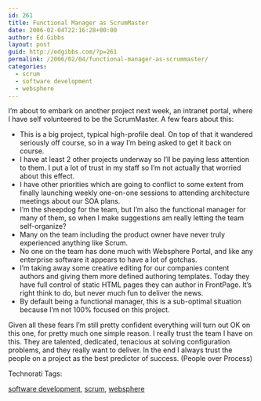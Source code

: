 ```yaml
---
id: 261
title: Functional Manager as ScrumMaster
date: 2006-02-04T22:16:28+00:00
author: Ed Gibbs
layout: post
guid: http://edgibbs.com/?p=261
permalink: /2006/02/04/functional-manager-as-scrummaster/
categories:
  - scrum
  - software development
  - websphere
---
```

I&#8217;m about to embark on another project next week, an intranet portal, where I have self volunteered to be the ScrumMaster. A few fears about this:

  * This is a big project, typical high-profile deal. On top of that it wandered seriously off course, so in a way I&#8217;m being asked to get it back on course.
  * I have at least 2 other projects underway so I&#8217;ll be paying less attention to them. I put a lot of trust in my staff so I&#8217;m not actually that worried about this effect.
  * I have other priorities which are going to conflict to some extent from finally launching weekly one-on-one sessions to attending architecture meetings about our SOA plans.
  * I&#8217;m the sheepdog for the team, but I&#8217;m also the functional manager for many of them, so when I make suggestions am really letting the team self-organize?
  * Many on the team including the product owner have never truly experienced anything like Scrum.
  * No one on the team has done much with Websphere Portal, and like any enterprise software it appears to have a lot of gotchas.
  * I&#8217;m taking away some creative editing for our companies content authors and giving them more defined authoring templates. Today they have full control of static HTML pages they can author in FrontPage. It&#8217;s right think to do, but never much fun to deliver the news.
  * By default being a functional manager, this is a sub-optimal situation because I&#8217;m not 100% focused on this project.

Given all these fears I&#8217;m still pretty confident everything will turn out OK on this one, for pretty much one simple reason. I really trust the team I have on this. They are talented, dedicated, tenacious at solving configuration problems, and they really want to deliver. In the end I always trust the people on a project as the best predictor of success. (People over Process)

<!-- Technorati Tags Start -->

Technorati Tags:
  
<a href="http://technorati.com/tag/software%20development" rel="tag">software development</a>, <a href="http://technorati.com/tag/scrum" rel="tag">scrum</a>, <a href="http://technorati.com/tag/websphere" rel="tag">websphere</a> 

<!-- Technorati Tags End -->
